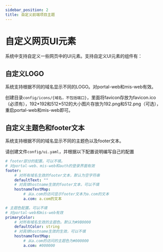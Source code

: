 ```yaml
---
sidebar_position: 2
title: 自定义前端项目主题
---
```


# 自定义网页UI元素

系统中支持自定义一些网页中的UI元素。支持自定义UI元素的组件有：

## 自定义LOGO

系统支持根据不同的域名显示不同的LOGO。对portal-web和mis-web有效。

创建目录`config/icons/{域名，不包括端口}`，里面将favicon存放为favicon.ico（必须有），192\*192和512\*512的大小图片存放为192.png和512.png（可选），重启portal-web和mis-web即可。

## 自定义主题色和footer文本

系统支持根据不同的域名显示不同的主题色以及footer文本。

请创建文件`config/ui.yaml`，并根据以下配置说明编写自己的配置

```yaml title="config/ui.yaml"
# footer部分的配置。可以不填。
# 对portal-web、mis-web和auth的登录界面有效
footer:
    # 对所有域名生效的footer文本，默认为空字符串
    defaultText: ""
    # 对具体hostname生效的footer文本，可以不填
    hostnameTextMap: 
        # 从a.com的访问显示footer文本为a.com的文本
        a.com: a.com的文本

# 主题色配置。可以不填
# 对portal-web和mis-web有效
primaryColor:
    # 对所有域名生效的主题色。默认为#9B0000
    defaultColor: string
    # 对具体hostname生效的生效，可以不填
    hostnameTextMap: 
        # 从a.com的访问的主题色为#000000
        a.com: #000000
```




